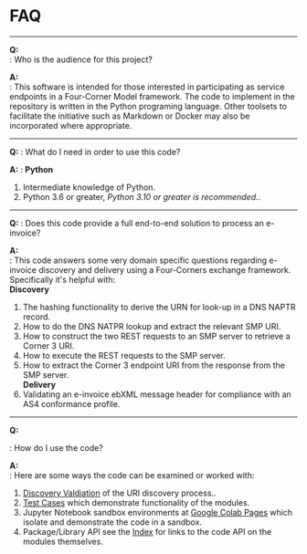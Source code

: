 # FAQ
<hr>  

__Q:__  
: Who is the audience for this project?   

__A:__  
: This software is intended for those interested in participating as service endpoints in a Four-Corner Model framework. The code to implement in the repository is written in the Python programing language. Other toolsets to facilitate the initiative such as Markdown or Docker may also be incorporated where appropriate.     

<hr>

__Q:__
: What do I need in order to use this code?  

__A:__
: __Python__  
  1. Intermediate knowledge of Python.  
  2. Python 3.6 or greater, _Python 3.10 or greater is recommended._.  

<hr>  

__Q:__
: Does this code provide a full end-to-end solution to process an e-invoice?  

__A:__  
: This code answers some very domain specific questions regarding e-invoice discovery and delivery using a Four-Corners exchange framework.    
Specifically it's helpful with:  
__Discovery__   
  1. The hashing functionality to derive the URN for look-up in a DNS NAPTR record.  
  2.  How to do the DNS NATPR lookup and extract the relevant SMP URI.  
  3. How to construct the two REST requests to an SMP server to retrieve a Corner 3 URI.  
  4. How to execute the REST requests to the SMP server.  
  5.  How to extract the Corner 3 endpoint URI from the response from the SMP server.    
__Delivery__  
  1. Validating an e-invoice ebXML message header for compliance with an AS4 conformance profile.  

<hr>


__Q:__

:   How do I use the code?  

__A:__   
: Here are some ways the code can be examined or worked with:  
  1. [Discovery Valdiation](./discovery_validation.md) of the URI discovery process..  
  2. [Test Cases](./test_cases.md) which demonstrate functionality of the modules.  
 3. Jupyter Notebook sandbox environments at [Google Colab Pages](./google_colab_pages.md) which isolate and demonstrate the code in a sandbox.  
  4. Package/Library API see the [Index](./index.md) for links to the code API on the modules themselves.  
<!-- 5. Integration of an example discovery process implemented in a [Flask application on a Docker container](./flask_integration_on_docker.md) (forthcoming).  
-->

<br/>
<br/>
<br/>
